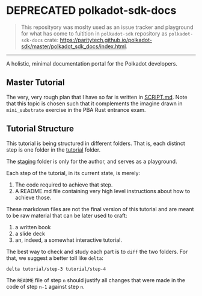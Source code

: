 # DEPRECATED polkadot-sdk-docs

> This reposityory was moslty used as an issue tracker and playground for what has come to fuitition in `polkadot-sdk` repository as `polkadot-sdk-docs` crate: https://paritytech.github.io/polkadot-sdk/master/polkadot_sdk_docs/index.html.

--- 

A holistic, minimal documentation portal for the Polkadot developers.

## Master Tutorial

The very, very rough plan that I have so far is written in [SCRIPT.md](./SCRIPT.md). Note that this
topic is chosen such that it complements the imagine drawn in `mini_substrate` exercise in the PBA
Rust entrance exam.

## Tutorial Structure

This tutorial is being structured in different folders. That is, each distinct step is one folder in
the [tutorial](./tutorial/) folder.

The [staging](./staging/) folder is only for the author, and serves as a playground.

Each step of the tutorial, in its current state, is merely:

1. The code required to achieve that step.
2. A README.md file containing very high level instructions about how to achieve those.

These markdown files are not the final version of this tutorial and are meant to be raw material
that can be later used to craft:

1. a written book
2. a slide deck
3. an, indeed, a somewhat interactive tutorial.


The best way to check and study each part is to `diff` the two folders. For that, we suggest a
better toll like `delta`:

```
delta tutorial/step-3 tutorial/step-4
```

The `README` file of step `n` should justify all changes that were made in the code of step `n-1`
against step `n`.
